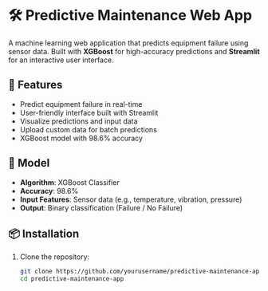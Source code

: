 # 🛠️ Predictive Maintenance Web App

A machine learning web application that predicts equipment failure using sensor data. Built with **XGBoost** for high-accuracy predictions and **Streamlit** for an interactive user interface.

## 🚀 Features

- Predict equipment failure in real-time
- User-friendly interface built with Streamlit
- Visualize predictions and input data
- Upload custom data for batch predictions
- XGBoost model with 98.6% accuracy


## 🧠 Model

- **Algorithm**: XGBoost Classifier
- **Accuracy**: 98.6%
- **Input Features**: Sensor data (e.g., temperature, vibration, pressure)
- **Output**: Binary classification (Failure / No Failure)

## 📦 Installation

1. Clone the repository:
   ```bash
   git clone https://github.com/yourusername/predictive-maintenance-app.git
   cd predictive-maintenance-app
